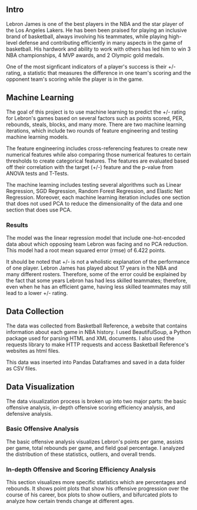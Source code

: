 <h2>Intro</h2>
<!-- <img src="https://usatftw.files.wordpress.com/2020/01/gettyimages-1196414839-e1588269700340.jpg?w=1000&h=600&crop=1" alt="Lebron James"/> -->
<p>
    Lebron James is one of the best players in the NBA and the star player of the Los Angeles Lakers. He has been been praised for playing an inclusive brand of basketball, always involving his teammates, while playing high-level defense and contributing efficiently in many aspects in the game of basketball. His hardwork and ability to work with others has led him to win 3 NBA championships, 4 MVP awards, and 2 Olympic gold medals.
</p>
<p>
    One of the most signficant indicators of a player's success is their +/- rating, a statistic that measures the difference in one team's scoring and the opponent team's scoring while the player is in the game.
</p>

<h2>Machine Learning</h2>
<p>
    The goal of this project is to use machine learning to predict the +/- rating for Lebron's games based on several factors such as points scored, PER, rebounds, steals, blocks, and many more. There are two machine learning iterations, which include two rounds of feature engineering and testing machine learning models.
</p>
<p>
    The feature engineering includes cross-referencing features to create new numerical features while also comparing those numerical features to certain thresholds to create categorical features. The features are evaluated based off their correlation with the target (+/-) feature and the p-value from ANOVA tests and T-Tests.
</p>
<p>
    The machine learning includes testing several algorithms such as Linear Regression, SGD Regression, Random Forest Regression, and Elastic Net Regression. Moreover, each machine learning iteration includes one section that does not used PCA to reduce the dimensionality of the data and one section that does use PCA. 
</p>
<h3>Results</h3>
<p>
    The model was the linear regression model that include one-hot-encoded data about which opposing team Lebron was facing and no PCA reduction. This model had a root mean squared error (rmse) of 6.422 points.
</p>
<p>
It should be noted that +/- is not a wholistic explanation of the performance of one player. Lebron James has played about 17 years in the NBA and many different rosters. Therefore, some of the error could be explained by the fact that some years Lebron has had less skilled teammates; therefore, even when he has an efficient game, having less skilled teammates may still lead to a lower +/- rating.
</p>

<h2>Data Collection</h2>
<p>
    The data was collected from Basketball Reference, a website that contains information about each game in NBA history. I used BeautifulSoup, a Python package used for parsing HTML and XML documents. I also used the requests library to make HTTP requests and access Basketball Reference's websites as html files.
</p>
<p>
    This data was inserted into Pandas Dataframes and saved in a data folder as CSV files.
</p>

<h2>Data Visualization</h2>
<p>
    The data visualization process is broken up into two major parts: the basic offensive analysis, in-depth offensive scoring efficiency analysis, and defensive analysis. 
</p>
<h3>Basic Offensive Analysis</h3>
<p>
    The basic offensive analysis visualizes Lebron's points per game, assists per game, total rebounds per game, and field goal percentage. I analyzed the distribution of these statistics, outliers, and overall trends.
</p>
<h3>In-depth Offensive and Scoring Efficiency Analysis</h3>
<p>
        This section visualizes more specific statistics which are percentages and rebounds. It shows point plots that show his offensive progression over the course of his career, box plots to show outliers, and bifurcated plots to analyze how certain trends change at different ages. 
<p>

